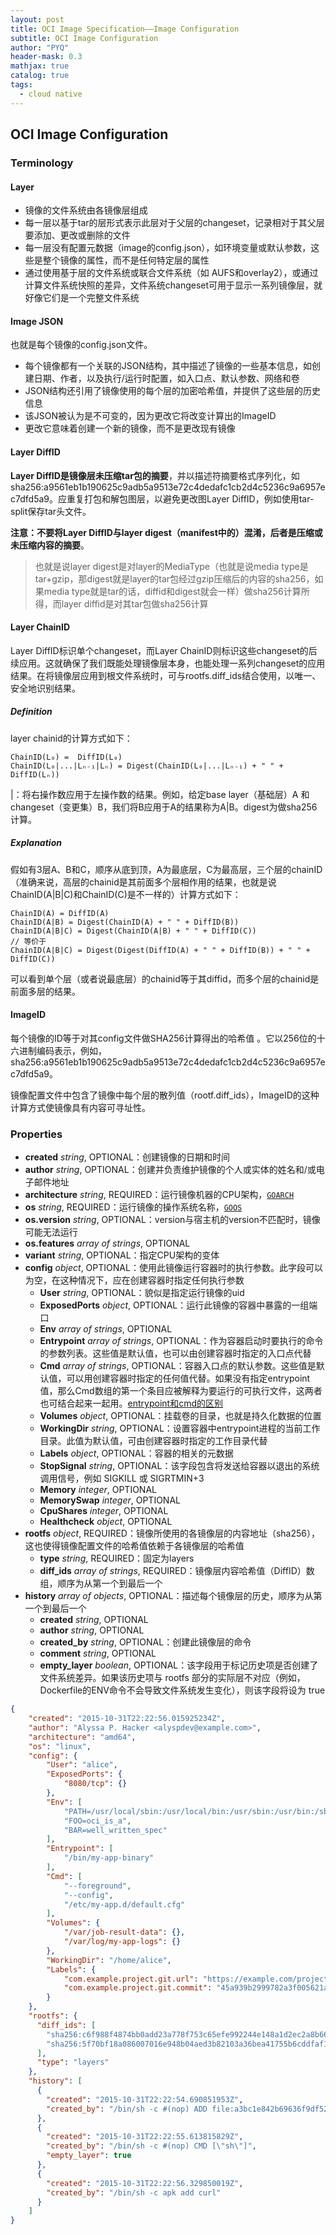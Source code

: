 ```yaml
---
layout: post
title: OCI Image Specification——Image Configuration
subtitle: OCI Image Configuration
author: "PYQ"
header-mask: 0.3
mathjax: true
catalog: true
tags:
  - cloud native
---
```

## OCI Image Configuration

### Terminology

#### Layer

- 镜像的文件系统由各镜像层组成
- 每一层以基于tar的层形式表示此层对于父层的changeset，记录相对于其父层要添加、更改或删除的文件
- 每一层没有配置元数据（image的config.json），如环境变量或默认参数，这些是整个镜像的属性，而不是任何特定层的属性
- 通过使用基于层的文件系统或联合文件系统（如 AUFS和overlay2），或通过计算文件系统快照的差异，文件系统changeset可用于显示一系列镜像层，就好像它们是一个完整文件系统

#### Image JSON

也就是每个镜像的config.json文件。

- 每个镜像都有一个关联的JSON结构，其中描述了镜像的一些基本信息，如创建日期、作者，以及执行/运行时配置，如入口点、默认参数、网络和卷
- JSON结构还引用了镜像使用的每个层的加密哈希值，并提供了这些层的历史信息
- 该JSON被认为是不可变的，因为更改它将改变计算出的ImageID
- 更改它意味着创建一个新的镜像，而不是更改现有镜像

#### Layer DiffID

**Layer DiffID是镜像层未压缩tar包的摘要**，并以描述符摘要格式序列化，如 sha256:a9561eb1b190625c9adb5a9513e72c4dedafc1cb2d4c5236c9a6957ec7dfd5a9。应重复打包和解包图层，以避免更改图Layer DiffID，例如使用tar-split保存tar头文件。

**注意：不要将Layer DiffID与layer digest（manifest中的）混淆，后者是压缩或未压缩内容的摘要**。

> 也就是说layer digest是对layer的MediaType（也就是说media type是tar+gzip，那digest就是layer的tar包经过gzip压缩后的内容的sha256，如果media type就是tar的话，diffid和digest就会一样）做sha256计算所得，而layer diffid是对其tar包做sha256计算

#### Layer ChainID

Layer DiffID标识单个changeset，而Layer ChainID则标识这些changeset的后续应用。这就确保了我们既能处理镜像层本身，也能处理一系列changeset的应用结果。在将镜像层应用到根文件系统时，可与rootfs.diff_ids结合使用，以唯一、安全地识别结果。

##### Definition

layer chainid的计算方式如下：

```shell
ChainID(L₀) =  DiffID(L₀)
ChainID(L₀|...|Lₙ₋₁|Lₙ) = Digest(ChainID(L₀|...|Lₙ₋₁) + " " + DiffID(Lₙ))
```

\|：将右操作数应用于左操作数的结果。例如，给定base layer（基础层）A 和changeset（变更集）B，我们将B应用于A的结果称为A\|B。digest为做sha256计算。

##### Explanation

假如有3层A、B和C，顺序从底到顶，A为最底层，C为最高层，三个层的chainID（准确来说，高层的chainid是其前面多个层相作用的结果，也就是说ChainID(A\|B\|C)和ChainID(C)是不一样的）计算方式如下：

```shell
ChainID(A) = DiffID(A)
ChainID(A|B) = Digest(ChainID(A) + " " + DiffID(B))
ChainID(A|B|C) = Digest(ChainID(A|B) + " " + DiffID(C))
// 等价于
ChainID(A|B|C) = Digest(Digest(DiffID(A) + " " + DiffID(B)) + " " + DiffID(C))
```

可以看到单个层（或者说最底层）的chainid等于其diffid，而多个层的chainid是前面多层的结果。

#### ImageID

每个镜像的ID等于对其config文件做SHA256计算得出的哈希值	。它以256位的十六进制编码表示，例如，sha256:a9561eb1b190625c9adb5a9513e72c4dedafc1cb2d4c5236c9a6957ec7dfd5a9。

镜像配置文件中包含了镜像中每个层的散列值（rootf.diff_ids），ImageID的这种计算方式使镜像具有内容可寻址性。

### Properties

- **created** *string*, OPTIONAL：创建镜像的日期和时间
- **author** *string*, OPTIONAL：创建并负责维护镜像的个人或实体的姓名和/或电子邮件地址
- **architecture** *string*, REQUIRED：运行镜像机器的CPU架构，[`GOARCH`](https://golang.org/doc/install/source#environment)
- **os** *string*, REQUIRED：运行镜像的操作系统名称，[`GOOS`](https://golang.org/doc/install/source#environment)
- **os.version** *string*, OPTIONAL：version与宿主机的version不匹配时，镜像可能无法运行
- **os.features** *array of strings*, OPTIONAL
- **variant** *string*, OPTIONAL：指定CPU架构的变体
- **config** *object*, OPTIONAL：使用此镜像运行容器时的执行参数。此字段可以为空，在这种情况下，应在创建容器时指定任何执行参数
  - **User** *string*, OPTIONAL：貌似是指定运行镜像的uid
  - **ExposedPorts** *object*, OPTIONAL：运行此镜像的容器中暴露的一组端口
  - **Env** *array of strings*, OPTIONAL
  - **Entrypoint** *array of strings*, OPTIONAL：作为容器启动时要执行的命令的参数列表。这些值是默认值，也可以由创建容器时指定的入口点代替
  - **Cmd** *array of strings*, OPTIONAL：容器入口点的默认参数。这些值是默认值，可以用创建容器时指定的任何值代替。如果没有指定entrypoint值，那么Cmd数组的第一个条目应被解释为要运行的可执行文件，这两者也可结合起来一起用。[entrypoint和cmd的区别](https://zhuanlan.zhihu.com/p/30555962)
  - **Volumes** *object*, OPTIONAL：挂载卷的目录，也就是持久化数据的位置
  - **WorkingDir** *string*, OPTIONAL：设置容器中entrypoint进程的当前工作目录。此值为默认值，可由创建容器时指定的工作目录代替
  - **Labels** *object*, OPTIONAL：容器的相关的元数据
  - **StopSignal** *string*, OPTIONAL：该字段包含将发送给容器以退出的系统调用信号，例如 SIGKILL 或 SIGRTMIN+3
  - **Memory** *integer*, OPTIONAL
  - **MemorySwap** *integer*, OPTIONAL
  - **CpuShares** *integer*, OPTIONAL
  - **Healthcheck** *object*, OPTIONAL
- **rootfs** *object*, REQUIRED：镜像所使用的各镜像层的内容地址（sha256），这也使得镜像配置文件的哈希值依赖于各镜像层的哈希值
  - **type** *string*, REQUIRED：固定为layers
  - **diff_ids** *array of strings*, REQUIRED：镜像层内容哈希值（DiffID）数组，顺序为从第一个到最后一个
- **history** *array of objects*, OPTIONAL：描述每个镜像层的历史，顺序为从第一个到最后一个
  - **created** *string*, OPTIONAL
  - **author** *string*, OPTIONAL
  - **created_by** *string*, OPTIONAL：创建此镜像层的命令
  - **comment** *string*, OPTIONAL
  - **empty_layer** *boolean*, OPTIONAL：该字段用于标记历史项是否创建了文件系统差异。如果该历史项与 rootfs 部分的实际层不对应（例如，Dockerfile的ENV命令不会导致文件系统发生变化），则该字段将设为 true

```json
{
    "created": "2015-10-31T22:22:56.015925234Z",
    "author": "Alyssa P. Hacker <alyspdev@example.com>",
    "architecture": "amd64",
    "os": "linux",
    "config": {
        "User": "alice",
        "ExposedPorts": {
            "8080/tcp": {}
        },
        "Env": [
            "PATH=/usr/local/sbin:/usr/local/bin:/usr/sbin:/usr/bin:/sbin:/bin",
            "FOO=oci_is_a",
            "BAR=well_written_spec"
        ],
        "Entrypoint": [
            "/bin/my-app-binary"
        ],
        "Cmd": [
            "--foreground",
            "--config",
            "/etc/my-app.d/default.cfg"
        ],
        "Volumes": {
            "/var/job-result-data": {},
            "/var/log/my-app-logs": {}
        },
        "WorkingDir": "/home/alice",
        "Labels": {
            "com.example.project.git.url": "https://example.com/project.git",
            "com.example.project.git.commit": "45a939b2999782a3f005621a8d0f29aa387e1d6b"
        }
    },
    "rootfs": {
      "diff_ids": [
        "sha256:c6f988f4874bb0add23a778f753c65efe992244e148a1d2ec2a8b664fb66bbd1",
        "sha256:5f70bf18a086007016e948b04aed3b82103a36bea41755b6cddfaf10ace3c6ef"
      ],
      "type": "layers"
    },
    "history": [
      {
        "created": "2015-10-31T22:22:54.690851953Z",
        "created_by": "/bin/sh -c #(nop) ADD file:a3bc1e842b69636f9df5256c49c5374fb4eef1e281fe3f282c65fb853ee171c5 in /"
      },
      {
        "created": "2015-10-31T22:22:55.613815829Z",
        "created_by": "/bin/sh -c #(nop) CMD [\"sh\"]",
        "empty_layer": true
      },
      {
        "created": "2015-10-31T22:22:56.329850019Z",
        "created_by": "/bin/sh -c apk add curl"
      }
    ]
}
```

 
